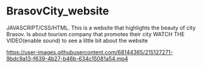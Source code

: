 # BrasovCity_website
JAVASCRIPT/CSS/HTML. 
This is a website that highlights the beauty of city Brasov. Is about tourism company that promotes their city 
WATCH THE VIDEO(enable sound) to see a little bit about the website

https://user-images.githubusercontent.com/68144365/215127271-9bdc9a13-f639-4b27-b46b-634c15081a54.mp4

